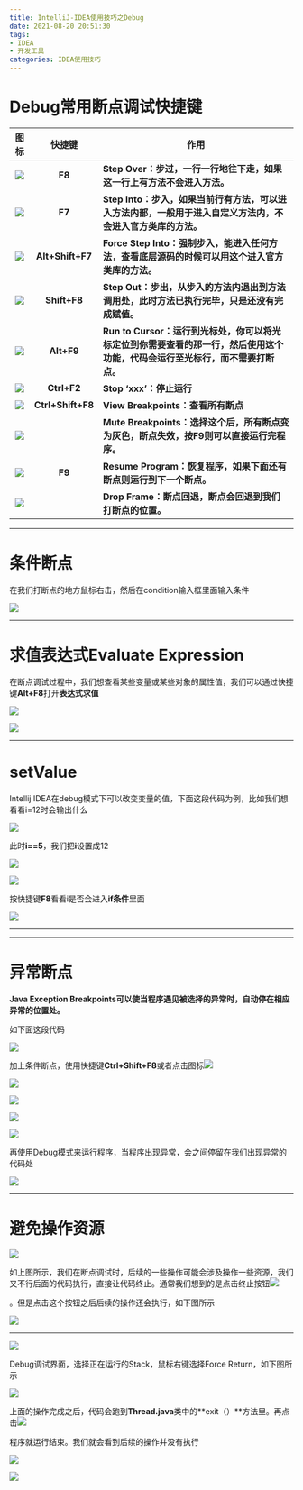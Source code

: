 ```yaml
---
title: IntelliJ-IDEA使用技巧之Debug
date: 2021-08-20 20:51:30
tags:
- IDEA
- 开发工具
categories: IDEA使用技巧
---
```


#  Debug常用断点调试快捷键

|                             图标                             |      快捷键       | 作用                                                         |
| :----------------------------------------------------------: | :---------------: | ------------------------------------------------------------ |
| ![](https://myblob-pics.oss-cn-hangzhou.aliyuncs.com/IDEA%E4%B9%8Bdebug%E8%B0%83%E8%AF%95/stepOver.png) |      **F8**       | **Step Over：步过，一行一行地往下走，如果这一行上有方法不会进入方法。** |
| ![](https://myblob-pics.oss-cn-hangzhou.aliyuncs.com/IDEA%E4%B9%8Bdebug%E8%B0%83%E8%AF%95/stepInto.png) |      **F7**       | **Step Into：步入，如果当前行有方法，可以进入方法内部，一般用于进入自定义方法内，不会进入官方类库的方法。** |
| ![](https://myblob-pics.oss-cn-hangzhou.aliyuncs.com/IDEA%E4%B9%8Bdebug%E8%B0%83%E8%AF%95/forceStepInto.png) | **Alt+Shift+F7**  | **Force Step Into：强制步入，能进入任何方法，查看底层源码的时候可以用这个进入官方类库的方法。** |
| ![](https://myblob-pics.oss-cn-hangzhou.aliyuncs.com/IDEA%E4%B9%8Bdebug%E8%B0%83%E8%AF%95/stepOut.png) |   **Shift+F8**    | **Step Out：步出，从步入的方法内退出到方法调用处，此时方法已执行完毕，只是还没有完成赋值。** |
| ![](https://myblob-pics.oss-cn-hangzhou.aliyuncs.com/IDEA%E4%B9%8Bdebug%E8%B0%83%E8%AF%95/runtoCursor.png) |    **Alt+F9**     | **Run to Cursor：运行到光标处，你可以将光标定位到你需要查看的那一行，然后使用这个功能，代码会运行至光标行，而不需要打断点。** |
| ![](https://myblob-pics.oss-cn-hangzhou.aliyuncs.com/IDEA%E4%B9%8Bdebug%E8%B0%83%E8%AF%95/cursorstop.png) |    **Ctrl+F2**    | **Stop ‘xxx’：停止运行**                                     |
| ![](https://myblob-pics.oss-cn-hangzhou.aliyuncs.com/IDEA%E4%B9%8Bdebug%E8%B0%83%E8%AF%95/viewbreakpoints.png) | **Ctrl+Shift+F8** | **View Breakpoints：查看所有断点**                           |
| ![](https://myblob-pics.oss-cn-hangzhou.aliyuncs.com/IDEA%E4%B9%8Bdebug%E8%B0%83%E8%AF%95/mutebreakpoints.png) |                   | **Mute Breakpoints：选择这个后，所有断点变为灰色，断点失效，按F9则可以直接运行完程序。** |
| ![](https://myblob-pics.oss-cn-hangzhou.aliyuncs.com/IDEA%E4%B9%8Bdebug%E8%B0%83%E8%AF%95/resume.png) |      **F9**       | **Resume Program：恢复程序，如果下面还有断点则运行到下一个断点。** |
| ![](https://myblob-pics.oss-cn-hangzhou.aliyuncs.com/IDEA%E4%B9%8Bdebug%E8%B0%83%E8%AF%95/dropframe.png) |                   | **Drop Frame：断点回退，断点会回退到我们打断点的位置。**     |

---------------

# 条件断点

在我们打断点的地方鼠标右击，然后在condition输入框里面输入条件

![](https://myblob-pics.oss-cn-hangzhou.aliyuncs.com/IDEA%E4%B9%8Bdebug%E8%B0%83%E8%AF%95/conditionbreakpoint1.png)

-----------------

# 求值表达式Evaluate Expression

在断点调试过程中，我们想查看某些变量或某些对象的属性值，我们可以通过快捷键**Alt+F8**打开**表达式求值**

![](https://myblob-pics.oss-cn-hangzhou.aliyuncs.com/IDEA%E4%B9%8Bdebug%E8%B0%83%E8%AF%95/evaluateExpression1.png)

![](https://myblob-pics.oss-cn-hangzhou.aliyuncs.com/IDEA%E4%B9%8Bdebug%E8%B0%83%E8%AF%95/evaluateExpression2.png)

---------------------

# setValue

Intellij IDEA在debug模式下可以改变变量的值，下面这段代码为例，比如我们想看看i=12时会输出什么

![](https://myblob-pics.oss-cn-hangzhou.aliyuncs.com/IDEA%E4%B9%8Bdebug%E8%B0%83%E8%AF%95/debugsetvalue1.png)

此时**i==5**，我们把**i**设置成12

![](https://myblob-pics.oss-cn-hangzhou.aliyuncs.com/IDEA%E4%B9%8Bdebug%E8%B0%83%E8%AF%95/debugsetvalue2.png)

![](https://myblob-pics.oss-cn-hangzhou.aliyuncs.com/IDEA%E4%B9%8Bdebug%E8%B0%83%E8%AF%95/debugsetvalue3.png)

按快捷键**F8**看看i是否会进入**if条件**里面

![](https://myblob-pics.oss-cn-hangzhou.aliyuncs.com/IDEA%E4%B9%8Bdebug%E8%B0%83%E8%AF%95/debugsetvalue4.png)

--------------------------------

--------------------

# 异常断点

**Java Exception Breakpoints可以使当程序遇见被选择的异常时，自动停在相应异常的位置处。**

如下面这段代码

![](https://myblob-pics.oss-cn-hangzhou.aliyuncs.com/IDEA%E4%B9%8Bdebug%E8%B0%83%E8%AF%95/exceptionBreakpoint1.png)

加上条件断点，使用快捷键**Ctrl+Shift+F8**或者点击图标![](https://myblob-pics.oss-cn-hangzhou.aliyuncs.com/IDEA%E4%B9%8Bdebug%E8%B0%83%E8%AF%95/viewbreakpoints.png)

![](https://myblob-pics.oss-cn-hangzhou.aliyuncs.com/IDEA%E4%B9%8Bdebug%E8%B0%83%E8%AF%95/exceptionBreakpoint2.png)

![](https://myblob-pics.oss-cn-hangzhou.aliyuncs.com/IDEA%E4%B9%8Bdebug%E8%B0%83%E8%AF%95/exceptionBreakpoint3.png)

![](https://myblob-pics.oss-cn-hangzhou.aliyuncs.com/IDEA%E4%B9%8Bdebug%E8%B0%83%E8%AF%95/exceptionBreakpoint4.png)

![](https://myblob-pics.oss-cn-hangzhou.aliyuncs.com/IDEA%E4%B9%8Bdebug%E8%B0%83%E8%AF%95/exceptionBreakpoint5.png)

再使用Debug模式来运行程序，当程序出现异常，会之间停留在我们出现异常的代码处

![](https://myblob-pics.oss-cn-hangzhou.aliyuncs.com/IDEA%E4%B9%8Bdebug%E8%B0%83%E8%AF%95/exceptionBreakpoint6.png)

--------------------

#  避免操作资源

![](https://myblob-pics.oss-cn-hangzhou.aliyuncs.com/IDEA%E4%B9%8Bdebug%E8%B0%83%E8%AF%95/releaseSource1.png)

如上图所示，我们在断点调试时，后续的一些操作可能会涉及操作一些资源，我们又不行后面的代码执行，直接让代码终止。通常我们想到的是点击终止按钮![](https://myblob-pics.oss-cn-hangzhou.aliyuncs.com/IDEA%E4%B9%8Bdebug%E8%B0%83%E8%AF%95/cursorstop.png)

。但是点击这个按钮之后后续的操作还会执行，如下图所示

![](https://myblob-pics.oss-cn-hangzhou.aliyuncs.com/IDEA%E4%B9%8Bdebug%E8%B0%83%E8%AF%95/releaseSource2.png)

-------------------------

![](https://myblob-pics.oss-cn-hangzhou.aliyuncs.com/IDEA%E4%B9%8Bdebug%E8%B0%83%E8%AF%95/releaseSource3.png)

Debug调试界面，选择正在运行的Stack，鼠标右键选择Force Return，如下图所示

![](https://myblob-pics.oss-cn-hangzhou.aliyuncs.com/IDEA%E4%B9%8Bdebug%E8%B0%83%E8%AF%95/releaseSource4.png)

上面的操作完成之后，代码会跑到**Thread.java**类中的**exit（）**方法里。再点击![](https://myblob-pics.oss-cn-hangzhou.aliyuncs.com/IDEA%E4%B9%8Bdebug%E8%B0%83%E8%AF%95/resume.png)

程序就运行结束。我们就会看到后续的操作并没有执行

![](https://myblob-pics.oss-cn-hangzhou.aliyuncs.com/IDEA%E4%B9%8Bdebug%E8%B0%83%E8%AF%95/releaseSource5.png)

![](https://myblob-pics.oss-cn-hangzhou.aliyuncs.com/IDEA%E4%B9%8Bdebug%E8%B0%83%E8%AF%95/releaseSource6.png)